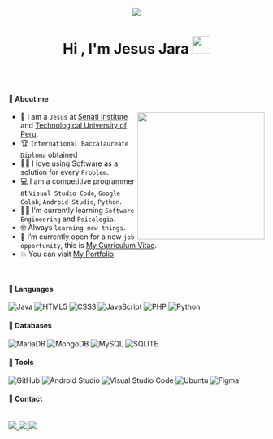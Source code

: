 <p align="center">
  <img src="https://github.com/thompsonemerson/thompsonemerson/raw/master/cover-thompson.png" />
</p>
<h1 align="center">Hi , I'm Jesus Jara <img src="https://media.giphy.com/media/hvRJCLFzcasrR4ia7z/giphy.gif" width="35"></h1>

<br><br>
#### 👤 About me
<picture> <img align="right" src="https://github.com/7oSkaaa/7oSkaaa/blob/main/Images/Right_Side.gif?raw=true" width = 250px top></picture>
- :school: I am a `Jesus` at [Senati Institute](https://www.senati.edu.pe/) and [Technological University of Peru](http://suez.edu.eg/ar/).
- :trophy: `International Baccalaureate Diploma` obtained
- :technologist: I love using Software as a solution for every `Problem`.
- :computer: I am a competitive programmer at `Visual Studio Code`, `Google Colab`, `Android Studio`, `Python`.
- :student: I’m currently learning `Software Engineering` and `Psicologia`.
- :nerd_face: Always `learning new things`.
- :thinking: I’m currently open for a new `job opportunity`, this is [My Curriculum Vitae](https://www.linkedin.com/posts/jesus-antonio-gonzales-jara-913171300_curriculum-vitae-activity-7344758025150169088-Rq5_?utm_source=share&utm_medium=member_desktop&rcm=ACoAAEzpDt8Bm9YpDh-9Q_b4bUr8NTNUUh_TfX8).
- :boom: You can visit [My Portfolio](https://antonio14-code.github.io/antonio.github.io/).
<br>

#### 🔧 Languages
![Java](https://img.shields.io/badge/java-%23ED8B00.svg?style=for-the-badge&logo=openjdk&logoColor=white)
![HTML5](https://img.shields.io/badge/html5-%23E34F26.svg?style=for-the-badge&logo=html5&logoColor=white)
![CSS3](https://img.shields.io/badge/css3-%231572B6.svg?style=for-the-badge&logo=css3&logoColor=white)
![JavaScript](https://img.shields.io/badge/JavaScript-%23323330.svg?style=for-the-badge&logo=javascript&logoColor=F7DF1E)
![PHP](https://img.shields.io/badge/PHP-%23777BB4.svg?style=for-the-badge&logo=php&logoColor=white)
![Python](https://img.shields.io/badge/Python-%2314354C.svg?style=for-the-badge&logo=python&logoColor=white)

#### 💾 Databases
![MariaDB](https://img.shields.io/badge/MariaDB-003545?style=for-the-badge&logo=mariadb&logoColor=white)
![MongoDB](https://img.shields.io/badge/MongoDB-%234ea94b.svg?style=for-the-badge&logo=mongodb&logoColor=white)
![MySQL](https://img.shields.io/badge/Matplotlib-%23E20000.svg?style=for-the-badge&logo=matplotlib&logoColor=white)
![SQLITE](https://img.shields.io/badge/sqlite-%2307405e.svg?style=for-the-badge&logo=sqlite&logoColor=white)

#### 🔧 Tools
![GitHub](https://img.shields.io/badge/github-%23121011.svg?style=for-the-badge&logo=github&logoColor=white)
![Android Studio](https://img.shields.io/badge/Android%20Studio-%23000000.svg?style=for-the-badge&logo=android-studio&logoColor=3DDC84)
![Visual Studio Code](https://img.shields.io/badge/Visual%20Studio%20Code-0078d7.svg?style=for-the-badge&logo=visual-studio-code&logoColor=white)
![Ubuntu](https://img.shields.io/badge/Ubuntu-E95420?style=for-the-badge&logo=ubuntu&logoColor=white)
![Figma](https://img.shields.io/badge/Figma-%23F24E1E.svg?style=for-the-badge&logo=figma&logoColor=white)

#### 📩 Contact
<br>	
<a target="_blank" href="aggj2020@gmail.com">
  <img src="https://img.shields.io/badge/-Gmail-D14836?style=for-the-badge&logo=Gmail&logoColor=white"></img>
</a>
<a target="_blank" href="https://www.linkedin.com/in/jesus-antonio-gonzales-jara-913171300/">
  <img src="https://img.shields.io/badge/linkedin-%230077B5.svg?style=for-the-badge&logo=linkedin&logoColor=white"></img>
</a>
<a target="_blank" href="https://wa.link/0pwix1">
  <img src="https://img.shields.io/badge/WhatsApp-25D366?style=for-the-badge&logo=whatsapp&logoColor=white"></img>
</a>

